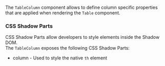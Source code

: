 The `TableColumn` component allows to define column specific properties that are applied when rendering the `Table` component.

### CSS Shadow Parts

<ui5-link target="_blank" href="https://developer.mozilla.org/en-US/docs/Web/CSS/::part">CSS Shadow Parts</ui5-link> allow developers to style elements inside the Shadow DOM.  
The `TableColumn` exposes the following CSS Shadow Parts:

- column - Used to style the native `th` element
